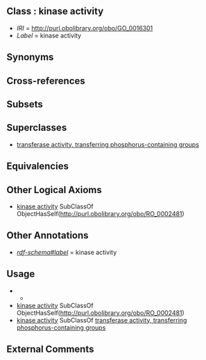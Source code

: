 
## Class : kinase activity

 * *IRI* = http://purl.obolibrary.org/obo/GO_0016301
 * *Label* = kinase activity

## Synonyms


## Cross-references


## Subsets


## Superclasses

 * [transferase activity, transferring phosphorus-containing groups](../../GO/72/GO_0016772.md)

## Equivalencies


## Other Logical Axioms

 * [kinase activity](../../GO/01/GO_0016301.md) SubClassOf ObjectHasSelf(<http://purl.obolibrary.org/obo/RO_0002481>)

## Other Annotations

 * *[rdf-schema#label](../../el/rdf-schema#label.md)* = kinase activity

## Usage

 * -
 * [kinase activity](../../GO/01/GO_0016301.md) SubClassOf ObjectHasSelf(<http://purl.obolibrary.org/obo/RO_0002481>)
 * [kinase activity](../../GO/01/GO_0016301.md) SubClassOf [transferase activity, transferring phosphorus-containing groups](../../GO/72/GO_0016772.md)

## External Comments


